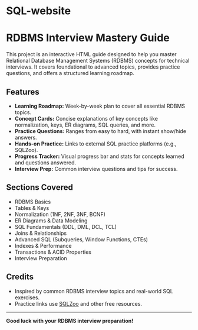 # SQL-website

# RDBMS Interview Mastery Guide

This project is an interactive HTML guide designed to help you master Relational Database Management Systems (RDBMS) concepts for technical interviews. It covers foundational to advanced topics, provides practice questions, and offers a structured learning roadmap.

## Features

- **Learning Roadmap:** Week-by-week plan to cover all essential RDBMS topics.
- **Concept Cards:** Concise explanations of key concepts like normalization, keys, ER diagrams, SQL queries, and more.
- **Practice Questions:** Ranges from easy to hard, with instant show/hide answers.
- **Hands-on Practice:** Links to external SQL practice platforms (e.g., SQLZoo).
- **Progress Tracker:** Visual progress bar and stats for concepts learned and questions answered.
- **Interview Prep:** Common interview questions and tips for success.

## Sections Covered

- RDBMS Basics
- Tables & Keys
- Normalization (1NF, 2NF, 3NF, BCNF)
- ER Diagrams & Data Modeling
- SQL Fundamentals (DDL, DML, DCL, TCL)
- Joins & Relationships
- Advanced SQL (Subqueries, Window Functions, CTEs)
- Indexes & Performance
- Transactions & ACID Properties
- Interview Preparation

## Credits

- Inspired by common RDBMS interview topics and real-world SQL exercises.
- Practice links use [SQLZoo](https://sqlzoo.net/) and other free resources.

---

**Good luck with your RDBMS interview preparation!**
